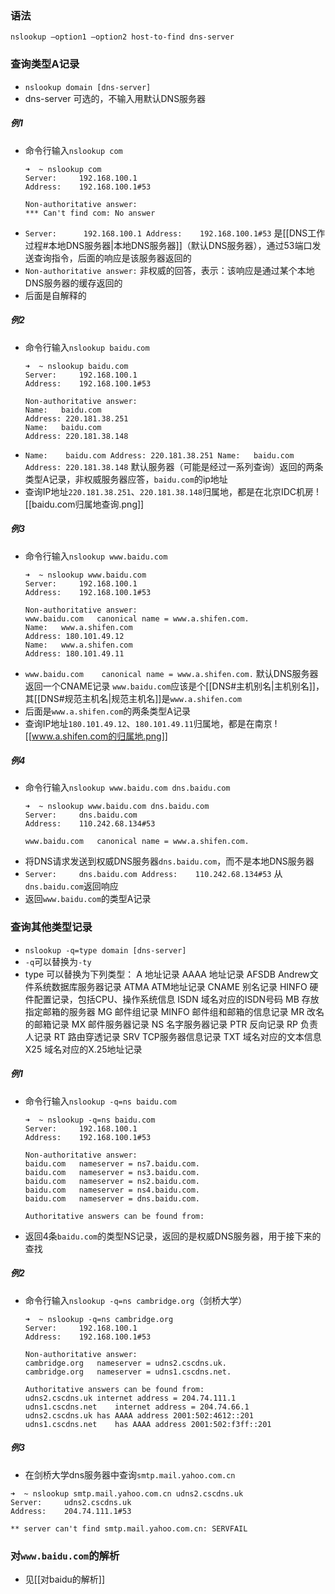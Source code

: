 ### 语法
`nslookup –option1 –option2 host-to-find dns-server`

### 查询类型A记录
- `nslookup domain [dns-server]`
- dns-server 可选的，不输入用默认DNS服务器
##### 例1
- 命令行输入`nslookup com`
	```
	➜  ~ nslookup com
	Server:		192.168.100.1
	Address:	192.168.100.1#53

	Non-authoritative answer:
	*** Can't find com: No answer
	```
- `Server:		192.168.100.1
	Address:	192.168.100.1#53`
	是[[DNS工作过程#本地DNS服务器|本地DNS服务器]]（默认DNS服务器），通过53端口发送查询指令，后面的响应是该服务器返回的
- `Non-authoritative answer:`
	非权威的回答，表示：该响应是通过某个本地DNS服务器的缓存返回的
- 后面是自解释的

##### 例2
- 命令行输入`nslookup baidu.com`
	```
	➜  ~ nslookup baidu.com
	Server:		192.168.100.1
	Address:	192.168.100.1#53

	Non-authoritative answer:
	Name:	baidu.com
	Address: 220.181.38.251
	Name:	baidu.com
	Address: 220.181.38.148
	```
- `Name:	baidu.com
	Address: 220.181.38.251
	Name:	baidu.com
	Address: 220.181.38.148`
	默认服务器（可能是经过一系列查询）返回的两条类型A记录，非权威服务器应答，`baidu.com`的ip地址
- 查询IP地址`220.181.38.251`、`220.181.38.148`归属地，都是在北京IDC机房
	![[baidu.com归属地查询.png]]

##### 例3
- 命令行输入`nslookup www.baidu.com`
	```
	➜  ~ nslookup www.baidu.com
	Server:		192.168.100.1
	Address:	192.168.100.1#53

	Non-authoritative answer:
	www.baidu.com	canonical name = www.a.shifen.com.
	Name:	www.a.shifen.com
	Address: 180.101.49.12
	Name:	www.a.shifen.com
	Address: 180.101.49.11
	```
- `www.baidu.com	canonical name = www.a.shifen.com.`
	默认DNS服务器返回一个CNAME记录
	`www.baidu.com`应该是个[[DNS#主机别名|主机别名]]，其[[DNS#规范主机名|规范主机名]]是`www.a.shifen.com`
- 后面是`www.a.shifen.com`的两条类型A记录
- 查询IP地址`180.101.49.12`、`180.101.49.11`归属地，都是在南京
![[www.a.shifen.com的归属地.png]]

##### 例4
- 命令行输入`nslookup www.baidu.com dns.baidu.com`
	```
	➜  ~ nslookup www.baidu.com dns.baidu.com
	Server:		dns.baidu.com
	Address:	110.242.68.134#53
	
	www.baidu.com	canonical name = www.a.shifen.com.
	```
- 将DNS请求发送到权威DNS服务器`dns.baidu.com`，而不是本地DNS服务器
- `
	Server:		dns.baidu.com
	Address:	110.242.68.134#53
 `
 从`dns.baidu.com`返回响应
- 返回`www.baidu.com`的类型A记录
### 查询其他类型记录
- `nslookup -q=type domain [dns-server]`
- `-q`可以替换为`-ty`
- type 可以替换为下列类型：
A 地址记录
AAAA 地址记录
AFSDB Andrew文件系统数据库服务器记录
ATMA ATM地址记录
CNAME 别名记录
HINFO 硬件配置记录，包括CPU、操作系统信息
ISDN 域名对应的ISDN号码
MB 存放指定邮箱的服务器
MG 邮件组记录
MINFO 邮件组和邮箱的信息记录
MR 改名的邮箱记录
MX 邮件服务器记录
NS 名字服务器记录
PTR 反向记录
RP 负责人记录
RT 路由穿透记录
SRV TCP服务器信息记录
TXT 域名对应的文本信息
X25 域名对应的X.25地址记录

##### 例1
- 命令行输入`nslookup -q=ns baidu.com`
	```
	➜  ~ nslookup -q=ns baidu.com
	Server:		192.168.100.1
	Address:	192.168.100.1#53

	Non-authoritative answer:
	baidu.com	nameserver = ns7.baidu.com.
	baidu.com	nameserver = ns3.baidu.com.
	baidu.com	nameserver = ns2.baidu.com.
	baidu.com	nameserver = ns4.baidu.com.
	baidu.com	nameserver = dns.baidu.com.

	Authoritative answers can be found from:
	```
- 返回4条`baidu.com`的类型NS记录，返回的是权威DNS服务器，用于接下来的查找
##### 例2
- 命令行输入`nslookup -q=ns cambridge.org`（剑桥大学）
	```
	➜  ~ nslookup -q=ns cambridge.org
	Server:		192.168.100.1
	Address:	192.168.100.1#53

	Non-authoritative answer:
	cambridge.org	nameserver = udns2.cscdns.uk.
	cambridge.org	nameserver = udns1.cscdns.net.

	Authoritative answers can be found from:
	udns2.cscdns.uk	internet address = 204.74.111.1
	udns1.cscdns.net	internet address = 204.74.66.1
	udns2.cscdns.uk	has AAAA address 2001:502:4612::201
	udns1.cscdns.net	has AAAA address 2001:502:f3ff::201
	```
##### 例3
- 在剑桥大学dns服务器中查询`smtp.mail.yahoo.com.cn`
```
➜  ~ nslookup smtp.mail.yahoo.com.cn udns2.cscdns.uk
Server:		udns2.cscdns.uk
Address:	204.74.111.1#53

** server can't find smtp.mail.yahoo.com.cn: SERVFAIL
```
### 对`www.baidu.com`的解析
- 见[[对baidu的解析]]